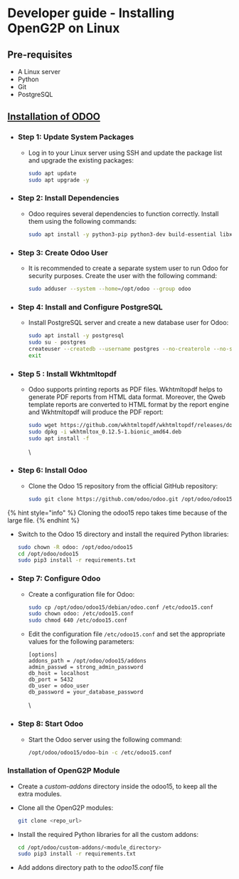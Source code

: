 # Developer guide - Installing OpenG2P on Linux

## Pre-requisites

* A Linux server
* Python
* Git
* PostgreSQL

## [Installation of ODOO](https://www.odoo.com/documentation/15.0/administration/install/install.html#installing-odoo)

* ### Step  1: Update System Packages
  *   Log in to your Linux server using SSH and update the package list and upgrade the existing packages:

      ```bash
      sudo apt update
      sudo apt upgrade -y
      ```



* ### Step 2: Install Dependencies
  *   Odoo requires several dependencies to function correctly. Install them using the following commands:

      ```bash
      sudo apt install -y python3-pip python3-dev build-essential libxml2-dev libxslt1-dev libevent-dev libsasl2-dev libldap2-dev libpq-dev libjpeg-dev zlib1g-dev libfreetype6-dev liblcms2-dev libwebp-dev libopenjp2-7-dev libtiff5-dev libffi-dev nodejs npm
      ```



* ### Step 3: Create Odoo User
  *   It is recommended to create a separate system user to run Odoo for security purposes. Create the user with the following command:

      ```bash
      sudo adduser --system --home=/opt/odoo --group odoo
      ```


* ### Step 4: Install and Configure PostgreSQL
  *   Install PostgreSQL server and create a new database user for Odoo:

      ```bash
      sudo apt install -y postgresql
      sudo su - postgres
      createuser --createdb --username postgres --no-createrole --no-superuser --pwprompt odoo_user
      exit
      ```



* ### Step 5 : Install Wkhtmltopdf <a href="#docs-internal-guid-f8d8e15e-7fff-3872-8a9f-bfbb05735977" id="docs-internal-guid-f8d8e15e-7fff-3872-8a9f-bfbb05735977"></a>
  *   Odoo supports printing reports as PDF files. Wkhtmltopdf helps to generate PDF reports from HTML data format. Moreover, the Qweb template reports are converted to HTML format by the report engine and Wkhtmltopdf will produce the PDF report:

      ```bash
      sudo wget https://github.com/wkhtmltopdf/wkhtmltopdf/releases/download/0.12.5/wkhtmltox_0.12.5-1.bionic_amd64.deb
      sudo dpkg -i wkhtmltox_0.12.5-1.bionic_amd64.deb
      sudo apt install -f
      ```

      \

* ### Step 6: Install Odoo
  *   Clone the Odoo 15 repository from the official GitHub repository:

      ```bash
      sudo git clone https://github.com/odoo/odoo.git /opt/odoo/odoo15
      ```

{% hint style="info" %}
Cloning the odoo15 repo takes time because of the large file.
{% endhint %}

*   Switch to the Odoo 15 directory and install the required Python libraries:

    ```bash
    sudo chown -R odoo: /opt/odoo/odoo15
    cd /opt/odoo/odoo15
    sudo pip3 install -r requirements.txt
    ```



* ### Step 7: Configure Odoo
  *   Create a configuration file for Odoo:

      ```bash
      sudo cp /opt/odoo/odoo15/debian/odoo.conf /etc/odoo15.conf
      sudo chown odoo: /etc/odoo15.conf
      sudo chmod 640 /etc/odoo15.conf
      ```
  *   Edit the configuration file `/etc/odoo15.conf` and set the appropriate values for the following parameters:

      ```
      [options]
      addons_path = /opt/odoo/odoo15/addons
      admin_passwd = strong_admin_password
      db_host = localhost
      db_port = 5432
      db_user = odoo_user
      db_password = your_database_password
      ```

      \

* ### Step 8: Start Odoo
  *   Start the Odoo server using the following command:

      ```bash
      /opt/odoo/odoo15/odoo-bin -c /etc/odoo15.conf
      ```

### Installation of OpenG2P Module

* Create a _custom-addons_ directory inside the odoo15, to keep all the extra modules.
*   Clone all the OpenG2P modules:

    ```bash
    git clone <repo_url>
    ```
*   Install the required Python libraries for all the custom addons:

    ```bash
    cd /opt/odoo/custom-addons/<module_directory>
    sudo pip3 install -r requirements.txt
    ```
* Add addons directory path to the _odoo15.conf_ file
